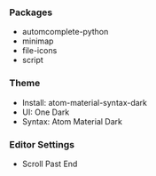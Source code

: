 ### Packages
* automcomplete-python
* minimap
* file-icons
* script


### Theme
* Install: atom-material-syntax-dark
* UI: One Dark
* Syntax: Atom Material Dark


### Editor Settings
* Scroll Past End
